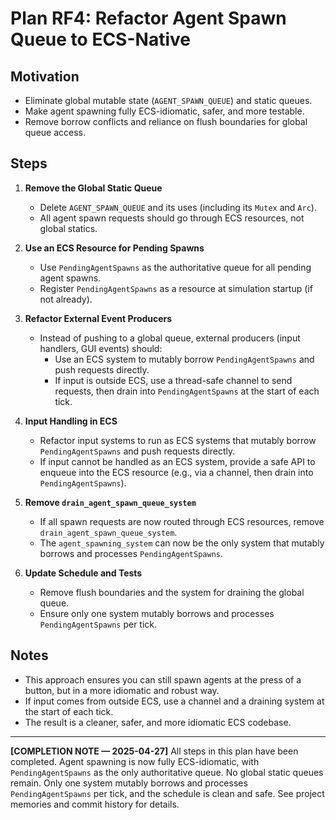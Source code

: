 # Plan RF4: Refactor Agent Spawn Queue to ECS-Native

## Motivation
- Eliminate global mutable state (`AGENT_SPAWN_QUEUE`) and static queues.
- Make agent spawning fully ECS-idiomatic, safer, and more testable.
- Remove borrow conflicts and reliance on flush boundaries for global queue access.

## Steps

1. **Remove the Global Static Queue**
    - Delete `AGENT_SPAWN_QUEUE` and its uses (including its `Mutex` and `Arc`).
    - All agent spawn requests should go through ECS resources, not global statics.

2. **Use an ECS Resource for Pending Spawns**
    - Use `PendingAgentSpawns` as the authoritative queue for all pending agent spawns.
    - Register `PendingAgentSpawns` as a resource at simulation startup (if not already).

3. **Refactor External Event Producers**
    - Instead of pushing to a global queue, external producers (input handlers, GUI events) should:
      - Use an ECS system to mutably borrow `PendingAgentSpawns` and push requests directly.
      - If input is outside ECS, use a thread-safe channel to send requests, then drain into `PendingAgentSpawns` at the start of each tick.

4. **Input Handling in ECS**
    - Refactor input systems to run as ECS systems that mutably borrow `PendingAgentSpawns` and push requests directly.
    - If input cannot be handled as an ECS system, provide a safe API to enqueue into the ECS resource (e.g., via a channel, then drain into `PendingAgentSpawns`).

5. **Remove `drain_agent_spawn_queue_system`**
    - If all spawn requests are now routed through ECS resources, remove `drain_agent_spawn_queue_system`.
    - The `agent_spawning_system` can now be the only system that mutably borrows and processes `PendingAgentSpawns`.

6. **Update Schedule and Tests**
    - Remove flush boundaries and the system for draining the global queue.
    - Ensure only one system mutably borrows and processes `PendingAgentSpawns` per tick.

## Notes
- This approach ensures you can still spawn agents at the press of a button, but in a more idiomatic and robust way.
- If input comes from outside ECS, use a channel and a draining system at the start of each tick.
- The result is a cleaner, safer, and more idiomatic ECS codebase.

---

**[COMPLETION NOTE — 2025-04-27]**
All steps in this plan have been completed. Agent spawning is now fully ECS-idiomatic, with `PendingAgentSpawns` as the only authoritative queue. No global static queues remain. Only one system mutably borrows and processes `PendingAgentSpawns` per tick, and the schedule is clean and safe. See project memories and commit history for details.
